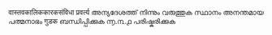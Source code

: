 वास्तवकालिककारकसंविधा 
प्रवर्त्य അന്യദേശത്ത് നിന്നും വരുത്തുക 
സ്ഥാനം അനന്തമായ പത്മനാഭം 
गुडक ബന്ധിപ്പിക്കുക ൬.൩.൧ പരിഷ്കരിക്കുക
